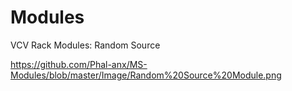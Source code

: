 # Modules
VCV Rack Modules: Random Source

https://github.com/Phal-anx/MS-Modules/blob/master/Image/Random%20Source%20Module.png
